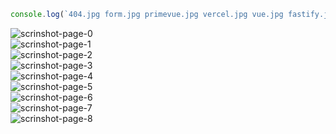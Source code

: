 ```js
console.log(`404.jpg form.jpg primevue.jpg vercel.jpg vue.jpg fastify.jpg index.jpg stats..jpg vite.jpg`.split(' ').filter(w => w.toUpperCase() !== w.toLowerCase()).map((w, i) => `![scrinshot-page-${i}](https://github.com/vadym4che/fastify-primevue-project/blob/main/docs/${w.trim()}")`).join(`  \n`))
```

![scrinshot-page-0](https://github.com/vadym4che/fastify-primevue-project/blob/main/docs/404.jpg)  
![scrinshot-page-1](https://github.com/vadym4che/fastify-primevue-project/blob/main/docs/form.jpg)  
![scrinshot-page-2](https://github.com/vadym4che/fastify-primevue-project/blob/main/docs/primevue.jpg)  
![scrinshot-page-3](https://github.com/vadym4che/fastify-primevue-project/blob/main/docs/vercel.jpg)  
![scrinshot-page-4](https://github.com/vadym4che/fastify-primevue-project/blob/main/docs/vue.jpg)  
![scrinshot-page-5](https://github.com/vadym4che/fastify-primevue-project/blob/main/docs/fastify.jpg)  
![scrinshot-page-6](https://github.com/vadym4che/fastify-primevue-project/blob/main/docs/index.jpg")  
![scrinshot-page-7](https://github.com/vadym4che/fastify-primevue-project/blob/main/docs/stats..jpg)  
![scrinshot-page-8](https://github.com/vadym4che/fastify-primevue-project/blob/main/docs/vite.jpg)  